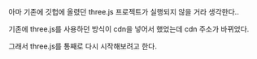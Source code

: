 아마 기존에 깃헙에 올렸던 three.js 프로젝트가 실행되지 않을 거라 생각한다..

기존에 three.js를 사용하던 방식이 cdn을 넣어서 했었는데 cdn 주소가 바뀌었다.

그래서 three.js를 통째로 다시 시작해보려고 한다.